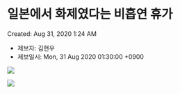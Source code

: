# 일본에서 화제였다는 비흡연 휴가

Created: Aug 31, 2020 1:24 AM

- 제보자: 김현우
- 제보일시: Mon, 31 Aug 2020 01:30:00 +0900

![](https://e2nc.github.io/cigar_1.jpg)

![](https://e2nc.github.io/cigar_2jpg)